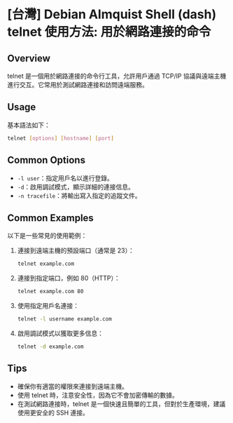 # [台灣] Debian Almquist Shell (dash) telnet 使用方法: 用於網路連接的命令

## Overview
telnet 是一個用於網路連接的命令行工具，允許用戶通過 TCP/IP 協議與遠端主機進行交互。它常用於測試網路連接和訪問遠端服務。

## Usage
基本語法如下：
```bash
telnet [options] [hostname] [port]
```

## Common Options
- `-l user`：指定用戶名以進行登錄。
- `-d`：啟用調試模式，顯示詳細的連接信息。
- `-n tracefile`：將輸出寫入指定的追蹤文件。

## Common Examples
以下是一些常見的使用範例：

1. 連接到遠端主機的預設端口（通常是 23）：
   ```bash
   telnet example.com
   ```

2. 連接到指定端口，例如 80（HTTP）：
   ```bash
   telnet example.com 80
   ```

3. 使用指定用戶名連接：
   ```bash
   telnet -l username example.com
   ```

4. 啟用調試模式以獲取更多信息：
   ```bash
   telnet -d example.com
   ```

## Tips
- 確保你有適當的權限來連接到遠端主機。
- 使用 telnet 時，注意安全性，因為它不會加密傳輸的數據。
- 在測試網路連接時，telnet 是一個快速且簡單的工具，但對於生產環境，建議使用更安全的 SSH 連接。